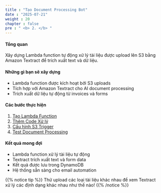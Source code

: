 ```yaml
---
title : "Tạo Document Processing Bot"
date : "2025-07-21"
weight : 20
chapter : false
pre : " <b> 2. </b> "
---
```


#### Tổng quan
Xây dựng Lambda function tự động xử lý tài liệu được upload lên S3 bằng Amazon Textract để trích xuất text và dữ liệu.

#### Những gì bạn sẽ xây dựng
- Lambda function được kích hoạt bởi S3 uploads
- Tích hợp với Amazon Textract cho AI document processing
- Trích xuất dữ liệu tự động từ invoices và forms

#### Các bước thực hiện

1. [Tạo Lambda Function](2.1-create-lambda/)
2. [Thêm Code Xử lý](2.2-add-code/)
3. [Cấu hình S3 Trigger](2.3-configure-trigger/)
4. [Test Document Processing](2.4-test-function/)

#### Kết quả mong đợi
- Lambda function xử lý tài liệu tự động
- Textract trích xuất text và form data
- Kết quả được lưu trong DynamoDB
- Hệ thống sẵn sàng cho email automation

{{% notice tip %}}
Thử upload các loại tài liệu khác nhau để xem Textract xử lý các định dạng khác nhau như thế nào!
{{% /notice %}}